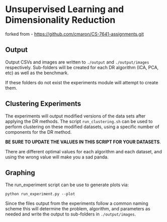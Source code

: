 # Unsupervised Learning and Dimensionality Reduction

forked from - https://github.com/cmaron/CS-7641-assignments.git

## Output
Output CSVs and images are written to `./output` and `./output/images` respectively. Sub-folders will be created for each DR algorithm (ICA, PCA, etc) as well as the benchmark.

If these folders do not exist the experiments module will attempt to create them.

## Clustering Experiments

The experiments will output modified versions of the data sets after applying the DR methods. The script `run_clustering.sh` can be used to perform clustering on these modified datasets, using a specific number of components for the DR method.

**BE SURE TO UPDATE THE VALUES IN THIS SCRIPT FOR YOUR DATASETS**. 

There are different optimal values for each algorithm and each dataset, and using the wrong value will make you a sad panda.


## Graphing

The run_experiment script can be use to generate plots via:

```
python run_experiment.py --plot
```

Since the files output from the experiments follow a common naming scheme this will determine the problem, algorithm,
and parameters as needed and write the output to sub-folders in `./output/images`.

